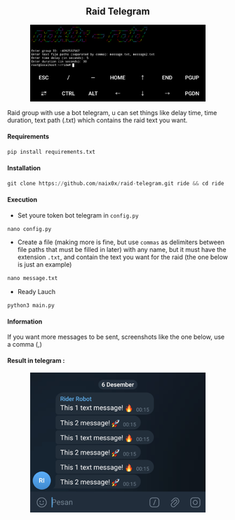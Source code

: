 <h2 align="center">Raid Telegram</h1>

<p align="center">
    <img width="400" src="screenshot/console/Console.png" alt="Console">
</p>


Raid group with use a bot telegram, u can set things like delay time, time duration, text path (.txt) which contains the raid text you want.

#### Requirements

```python
pip install requirements.txt
```

#### Installation

```python
git clone https://github.com/naix0x/raid-telegram.git ride && cd ride
```

#### Execution

- Set youre token bot telegram in `config.py`

```python
nano config.py
```
- Create a file (making more is fine, but use `commas` as delimiters between file paths that must be filled in later) with any name, but it must have the extension `.txt`, and contain the text you want for the raid (the one below is just an example)

```python
nano message.txt
```

- Ready Lauch

```python
python3 main.py
```

#### Information

If you want more messages to be sent, screenshots like the one below, use a comma (,)

#### Result in telegram :

<p align="center">
    <img width="400" src="screenshot/console/Telegram.png" alt="Console">
</p>
